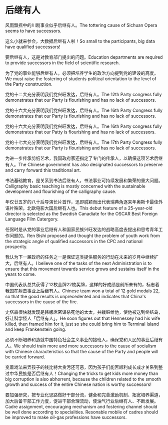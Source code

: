 # 后继有人

<p><span class="chinese">风雨飘摇中的川剧事业似乎后继有人。</span><span class="english">The tottering cause of Sichuan Opera seems to have successors.</span></p>

<p><span class="chinese">这么小就来参会，大数据后继有人啦！</span><span class="english">So small to the participants, big data have qualified successors!</span></p>

<p><span class="chinese">要后继有人，这是对教育部门提出的问题。</span><span class="english">Education departments are required to provide successors in the field of scientific research.</span></p>

<p><span class="chinese">为了党的事业能够后继有人，必须把培养学生的政治方向提到党的建设的高度。</span><span class="english">We must raise the fostering of students political orientation to the level of the Party construction.</span></p>

<p><span class="chinese">党的十二大充分表明我们党兴旺发达，后继有人。</span><span class="english">The 12th Party congress fully demonstrates that our Party is flourishing and has no lack of successors.</span></p>

<p><span class="chinese">党的十六大充分表明我们党兴旺发达，后继有人。</span><span class="english">The 16th Party Congress fully demonstrates that our Party is flourishing and has no lack of successors.</span></p>

<p><span class="chinese">党的十六大充分表明我们党兴旺发达，后继有人。</span><span class="english">The 16th Party congress fully demonstrates that our Patty is flourishing and has no lack of successors.</span></p>

<p><span class="chinese">党的十七大充分表明我们党兴旺发达，后继有人。</span><span class="english">The 17th Party Congress fully demonstrates that our Party is flourishing and has no lack of successors.</span></p>

<p><span class="chinese">为进一步传承剪纸艺术，我国政府家还指定了专门的传承人，以确保这项艺术后继有人。</span><span class="english">The Chinese government has also designated successors to preserve and carry forward this traditional art.</span></p>

<p><span class="chinese">书法基础教育，是关系到书法后继有人，书法事业可持续发展和繁荣的重大问题。</span><span class="english">Calligraphy basic teaching is mostly concerned with the sustainable development and flourishing of the calligraphy cause.</span></p>

<p><span class="chinese">年仅廿五岁的八十后导演长片首作，迅即脱颖而出代表瑞典角逐来年奥斯卡最佳外语片殊荣，北欧电影大国后继有人也。</span><span class="english">This debut feature of a 25-year-old director is selected as the Swedish Canadiate for the OSCAR Best Foreign Language Film Catergory.</span></p>

<p><span class="chinese">任弼时是从党的事业后继有人和国家民族兴旺发达的战略高度去提出和思考青年工作问题的。</span><span class="english">Ren Bishi proposed and thought the problem of youth work from the strategic angle of qualified successors in the CPC and national prosperity.</span></p>

<p><span class="chinese">我认为下一届政府的任务之一是保证这类提供服务的行动在未来的岁月中继续扩大，后继有人。</span><span class="english">I believe one of the tasks of the next Administration is to ensure that this movement towards service grows and sustains itself in the years to come.</span></p>

<p><span class="chinese">中国代表队总共获得了12枚金牌22枚奖牌，这样的好成绩是前所未有的，标志着我国在射击事业上后继有人。</span><span class="english">Chinese team won a total of 12 gold medals 22, so that the good results is unprecedented and indicates that China's successors in the cause of the fire.</span></p>

<p><span class="chinese">史塔森很快就发现是韩娜席密谋杀死他的太太，并栽赃给他，使他被送到终结岛，好让科学怪人「后继有人」。</span><span class="english">He soon figures out that Hennessey had his wife killed, then framed him for it, just so she could bring him to Terminal Island and keep Frankenstein going.</span></p>

<p><span class="chinese">必须不断培养和造就中国特色社会主义事业的接班人，确保党和人民的事业后继有人。</span><span class="english">We should train more and more successors to the cause of socialism with Chinese characteristics so that the cause of the Party and people will be carried forward.</span></p>

<p><span class="chinese">变着戏法来弄孩子的钱比特大贪污还可恶，因为孩子们能否顺利成长成才关系到整过中华民族是否后继有人！</span><span class="english">Changing the tricks to get kids more money than big corruption is also abhorrent, because the children related to the smooth growth and success of the entire Chinese nation is worthy successors!</span></p>

<p><span class="chinese">要加强研究，按专业化思路做好干部分流，健全和完善激励机制、拓宽培养渠道，加大后备干部工作力度，促进干部合理流动，使油气行业后继有人、不断发展。</span><span class="english">Cadre assignment, encouraging mechanism and fostering channel should be well done according to specialities. Resonable mobile of cadres should be improved to make oil-gas professions have successors.</span></p>

